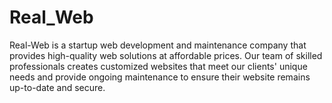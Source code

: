 # Real_Web
Real-Web is a startup web development and maintenance company that provides high-quality web solutions at affordable prices. Our team of skilled professionals creates customized websites that meet our clients' unique needs and provide ongoing maintenance to ensure their website remains up-to-date and secure.
